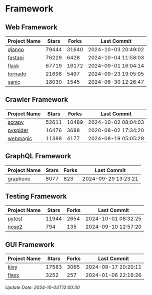 # Framework

## Web Framework
| Project Name | Stars | Forks | Last Commit |
| ------------ | ----- | ----- | ----------- |
| [django](https://github.com/django/django) | 79444 | 31640 | 2024-10-03 20:49:02 |
| [fastapi](https://github.com/fastapi/fastapi) | 76229 | 6428 | 2024-10-04 11:58:03 |
| [flask](https://github.com/pallets/flask) | 67719 | 16172 | 2024-09-01 16:04:14 |
| [tornado](https://github.com/tornadoweb/tornado) | 21698 | 5497 | 2024-09-23 19:05:05 |
| [sanic](https://github.com/sanic-org/sanic) | 18030 | 1545 | 2024-06-30 12:26:47 |

## Crawler Framework
| Project Name | Stars | Forks | Last Commit |
| ------------ | ----- | ----- | ----------- |
| [scrapy](https://github.com/scrapy/scrapy) | 52611 | 10489 | 2024-10-02 08:04:03 |
| [pyspider](https://github.com/binux/pyspider) | 16476 | 3688 | 2020-08-02 17:34:20 |
| [webmagic](https://github.com/code4craft/webmagic) | 11388 | 4177 | 2024-08-19 05:05:28 |

## GraphQL Framework
| Project Name | Stars | Forks | Last Commit |
| ------------ | ----- | ----- | ----------- |
| [graphene](https://github.com/graphql-python/graphene) | 8077 | 823 | 2024-09-29 13:23:21 |

## Testing Framework
| Project Name | Stars | Forks | Last Commit |
| ------------ | ----- | ----- | ----------- |
| [pytest](https://github.com/pytest-dev/pytest) | 11944 | 2654 | 2024-10-01 08:32:25 |
| [nose2](https://github.com/nose-devs/nose2) | 794 | 135 | 2024-09-10 12:57:20 |

## GUI Framework
| Project Name | Stars | Forks | Last Commit |
| ------------ | ----- | ----- | ----------- |
| [kivy](https://github.com/kivy/kivy) | 17583 | 3065 | 2024-09-17 20:20:11 |
| [flexx](https://github.com/flexxui/flexx) | 3252 | 257 | 2024-01-06 22:16:26 |

*Update Date: 2024-10-04T12:00:30*